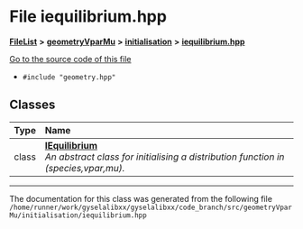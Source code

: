 

# File iequilibrium.hpp



[**FileList**](files.md) **>** [**geometryVparMu**](dir_9a2f28dc8f538ee0f4428810facf29b8.md) **>** [**initialisation**](dir_99d29839093a8e7b0be0d596be7efa54.md) **>** [**iequilibrium.hpp**](geometryVparMu_2initialisation_2iequilibrium_8hpp.md)

[Go to the source code of this file](geometryVparMu_2initialisation_2iequilibrium_8hpp_source.md)



* `#include "geometry.hpp"`















## Classes

| Type | Name |
| ---: | :--- |
| class | [**IEquilibrium**](classIEquilibrium.md) <br>_An abstract class for initialising a distribution function in (species,vpar,mu)._  |



















































------------------------------
The documentation for this class was generated from the following file `/home/runner/work/gyselalibxx/gyselalibxx/code_branch/src/geometryVparMu/initialisation/iequilibrium.hpp`


